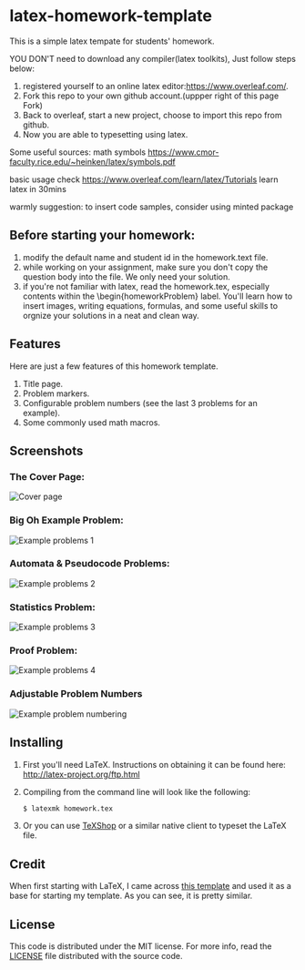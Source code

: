 latex-homework-template
=======================

This is a simple latex tempate for students' homework.


YOU DON'T need to download any compiler(latex toolkits), Just follow steps below:

1. registered yourself to an online latex editor:https://www.overleaf.com/.
2. Fork this repo to your own github account.(uppper right of this page Fork)
3. Back to overleaf, start a new project, choose to import this repo from github.
4. Now you are able to typesetting using latex.

Some useful sources:
math symbols https://www.cmor-faculty.rice.edu/~heinken/latex/symbols.pdf

basic usage check https://www.overleaf.com/learn/latex/Tutorials learn latex in 30mins

warmly suggestion:
to insert code samples, consider using minted package

## Before starting your homework:

1. modify the default name and student id in the homework.text file.
2. while working on your assignment, make sure you don't copy the question body into the file. We only need your solution.
3. if you're not familiar with latex, read the homework.tex, especially contents within the \begin{homeworkProblem} label. You'll learn how to insert images, writing equations, formulas, and some useful skills to orgnize your solutions in a neat and clean way. 


## Features

Here are just a few features of this homework template.

1. Title page.
2. Problem markers.
3. Configurable problem numbers (see the last 3 problems for an example).
4. Some commonly used math macros.

## Screenshots

### The Cover Page:

![Cover page](/images/latex1.png)

### Big Oh Example Problem:
![Example problems 1](/images/latex2.png)

### Automata & Pseudocode Problems:
![Example problems 2](/images/latex3.png)

### Statistics Problem:
![Example problems 3](/images/latex4.png)

### Proof Problem:
![Example problems 4](/images/latex5.png)

### Adjustable Problem Numbers
![Example problem numbering](/images/latex6.png)

## Installing

1. First you'll need LaTeX. Instructions on obtaining it can be found here:
   http://latex-project.org/ftp.html
2. Compiling from the command line will look like the following:

   ```bash
   $ latexmk homework.tex
   ```
3. Or you can use [TeXShop][texshop] or a similar native client to typeset the
   LaTeX file.

## Credit

When first starting with LaTeX, I came across [this template][credit] and used
it as a base for starting my template. As you can see, it is pretty similar.

## License

This code is distributed under the MIT license. For more info, read the
[LICENSE](/LICENSE) file distributed with the source code.

[texshop]: http://pages.uoregon.edu/koch/texshop/
[credit]: http://www.latextemplates.com/template/programming-coding-assignment
[twitter]: https://twitter.com/jldavis
